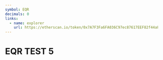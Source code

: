 ```yaml
---
symbol: EQR
decimals: 0
links:
  - name: explorer
    url: https://etherscan.io/token/0x7A7F3Fa6FA036C97ec87617EEF82f44aF2A6F097
---
```


# EQR TEST 5
